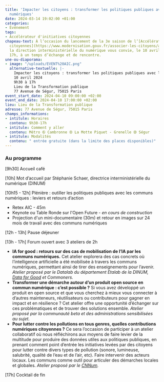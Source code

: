 ```yaml
---
title: 'Impacter les citoyens : transformer les politiques publiques avec les communs
  numériques'
date: 2024-03-14 19:02:00 +01:00
categories:
- Événement
tags:
- Accélérateur d'initiatives citoyennes
chapeau-text: À l’occasion du lancement de la 3e saison de l’[Accélérateur d’initiatives
  citoyennes](https://www.modernisation.gouv.fr/associer-les-citoyens/accelerateur-dinitiatives-citoyennes),
  la direction interministérielle du numérique vous convie, le 10 avril de 09h30 à
  17h, à un temps d’échange et de rencontre.
une-ou-diaporama:
- image: "/uploads/EVENT%20AIC.png"
  alternative-textuelle: |-
    Impacter les citoyens : transformer les politiques publiques avec les communs numériques
    10 avril 2024
    9h30 à 17h
    Lieu de la Transformation publique
    77 Avenue de Ségur, 75015 Paris
event_start_date: 2024-04-10 09:00:00 +02:00
event_end_date: 2024-04-10 17:00:00 +02:00
lieu: Lieu de la Transformation publique
adresse: 77 Avenue de Ségur, 75015 Paris
champs_informations:
- intitule: Horaires
  contenu: 9h30-17h
- intitule: Comment y aller
  contenu: Métro ➅ Cambronne ➇ La Motte Piquet - Grenelle ➉ Ségur
- intitule: Modalités
  contenu: " entrée gratuite (dans la limite des places disponibles)"
---
```


### Au programme
[9h30] Accueil café

[10h] Mot d’accueil par Stéphanie Schaer, directrice interministérielle du numérique (DINUM)

[10h15 - 12h] Plénière : outiller les politiques publiques avec les communs numériques : leviers et retours d’action
* Retex AIC - 45m
* Keynote ou Table Ronde sur l'Open Future - *en cours de construction*
* Projection d'un mini-documentaire (30m) et retour en images sur 24 mois de travail avec des communs numériques

[12h - 13h] Pause déjeuner

[13h - 17h] Forum ouvert avec 3 ateliers de 2h
* **IA for good : retours sur des cas de mobilisation de l’IA par les communs numériques.** Cet atelier explorera des cas concrets où l’intelligence artificielle a été mobilisée à travers les communs numériques, permettant ainsi de tirer des enseignements pour l’avenir. *Atelier proposé par le Datalab du département Etalab de la DINUM, [Data for Good](https://dataforgood.fr/) et Commoners.*
* **Transformer une démarche autour d’un produit open source en commun numérique : c’est possible ?** Si vous avez développé un produit en open source et que vous cherchez à mieux vous connecter à d’autres mainteneurs, réutilisateurs ou contributeurs pour gagner en impact et en résilience ? Cet atelier offre une opportunité d’échanger sur ces problématiques et de trouver des solutions ensemble. *Atelier proposé par la communauté beta et des administrations sensibilisées au sujet.*
* **Pour lutter contre les pollutions en tous genres, quelles contributions numériques citoyennes ?** Ce sera l’occasion de participer à un atelier collaboratif où nous réfléchirons aux moyens de faire levier de la multitude pour produire des données utiles aux politiques publiques, en prenant comment point d’entrée les initiatives levées par des citoyens pour lutter contre divers types de pollution (sonore, lumineuse, salubrité, qualité de l’eau et de l’air, etc). Faire intervenir des acteurs locaux. Les communs comme outil pour articuler des démarches locales et globales. *Atelier proposé par le [CNNum](https://cnnumerique.fr/).*

[17h] Cocktail de fin